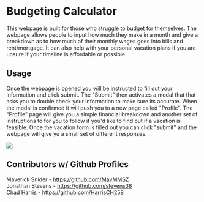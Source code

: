# Budgeting Calculator
This webpage is built for those who struggle to budget for themselves.
The webpage allows people to input how much they make in a month and give a breakdown as to how much of their monthly wages goes into bills and rent/mortgage.
It can also help with your personal vacation plans if you are unsure if your timeline is affordable or possible.

## Usage
Once the webpage is opened you will be instructed to fill out your information and click submit. 
The "Submit" then activates a modal that that asks you to double check your information to make sure its accurate.
When the modal is confirmed it will push you to a new page called "Profile".
The "Profile" page will give you a simple financial breakdown and another set of instructions to for you to follow if you'd like to find out if a vacation is feasible.
Once the vacation form is filled out you can click "submit" and the webpage will give yu a small set of different responses.

![](./assets/Untitled%20Video%20September%2021,%202024%206_23%20PM.gif)

## Contributors w/ Github Profiles
Maverick Snider - https://github.com/MavMMSZ</br>
Jonathan Stevens - https://github.com/stevens38</br>
Chad Harris - https://github.com/HarrisCH258</br>
